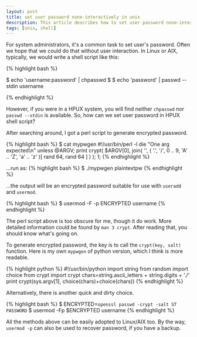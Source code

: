 ```yaml
---
layout: post
title: set user password none-interactively in unix
description: This article describes how to set user password none-interactively in unix
tags: [unix, shell]
---
```


For system administrators, it's a common task to set user's password. Often we hope that we could do that without user interaction. In Linux or AIX, typically, we would write a shell script like this:   

{% highlight bash %}

$ echo 'username:password' | chpasswd 
$
$ echo 'password' | passwd --stdin username

{% endhighlight %}

However, if you were in a HPUX system, you will find neither `chpasswd` nor `passwd --stdin` is available. So, how can we set user password in HPUX shell script? 

<!--more-->

After searching around, I got a perl script to generate encrypted password.

{% highlight bash %}
$ cat mypwgen
#!/usr/bin/perl -l
die "One arg expected\n" unless @ARGV;
print crypt(
$ARGV[0],
join( '',
( '.', '/', 0 .. 9, 'A' .. 'Z', 'a' .. 'z' )[ rand 64, rand 64 ] )
);
1;
{% endhighlight %}

...run as:
{% highlight bash %}
$ ./mypwgen plaintextpw
{% endhighlight %}

...the output will be an encrypted password suitable for use with `useradd` and `usermod`.

{% highlight bash %}
$ usermod -F -p ENCRYPTED username
{% endhighlight %}

The perl script above is too obscure for me, though it do work. More detailed information could be found by `man 3 crypt`. After reading that, you should know what's going on.

To generate encrypted password, the key is to call the `crypt(key, salt)` function. Here is my own `mypwgen` of python version, which I think is more readable.

{% highlight python %}
#!/usr/bin/python
import string
from random import choice
from crypt import crypt
chars=string.ascii_letters + string.digits + './'
print crypt(sys.argv[1], choice(chars)+choice(chars))
{% endhighlight %}

Alternatively, there is another quick and dirty choice.

{% highlight bash %}
$ ENCRYPTED=`openssl passwd -crypt -salt ST PASSWORD`
$ usermod -Fp $ENCRYPTED username
{% endhighlight %}

All the methods above can be easily adopted to Linux/AIX too. By the way, `usermod -p` can also be used to recover password, if you have a backup.
